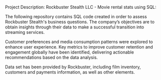 Project Description:
Rockbuster Stealth LLC - Movie rental stats using SQL:

The following repository contains SQL code created in order to assess Rockbuster Stealth's business questions. 
The company’s objectives are to obtain insights through their data to make a successful transition into streaming services.

Customer preferences and media consumption patterns were explored to enhance user experience.
Key metrics to improve customer retention and engagement globally have been identified, delivering actionable recommendations based on the data analysis.

Data set has been provided by Rockbuster, including film inventory, customers and payments information, as well as other elements.

